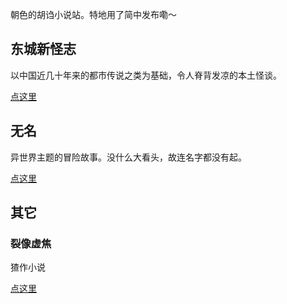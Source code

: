 朝色的胡诌小说站。特地用了简中发布嘞～

## 东城新怪志

以中国近几十年来的都市传说之类为基础，令人脊背发凉的本土怪谈。

[点这里](/Strange-Things/001)

## 无名

异世界主题的冒险故事。没什么大看头，故连名字都没有起。

[点这里](/No-name/001)

## 其它

### 裂像虚焦

猹作小说

[点这里](/Others/lie_xiang_xu_jiao)
